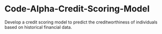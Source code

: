 # Code-Alpha-Credit-Scoring-Model
Develop a credit scoring model to predict the creditworthiness of individuals based on historical financial data.

